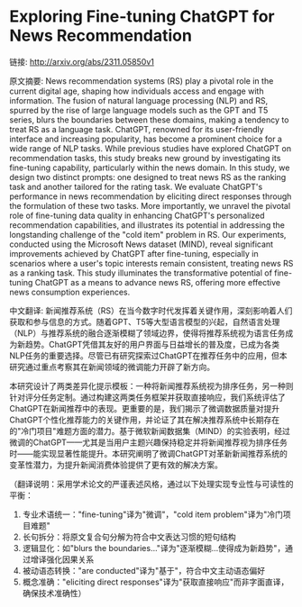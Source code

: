 # Exploring Fine-tuning ChatGPT for News Recommendation

链接: http://arxiv.org/abs/2311.05850v1

原文摘要:
News recommendation systems (RS) play a pivotal role in the current digital
age, shaping how individuals access and engage with information. The fusion of
natural language processing (NLP) and RS, spurred by the rise of large language
models such as the GPT and T5 series, blurs the boundaries between these
domains, making a tendency to treat RS as a language task. ChatGPT, renowned
for its user-friendly interface and increasing popularity, has become a
prominent choice for a wide range of NLP tasks. While previous studies have
explored ChatGPT on recommendation tasks, this study breaks new ground by
investigating its fine-tuning capability, particularly within the news domain.
In this study, we design two distinct prompts: one designed to treat news RS as
the ranking task and another tailored for the rating task. We evaluate
ChatGPT's performance in news recommendation by eliciting direct responses
through the formulation of these two tasks. More importantly, we unravel the
pivotal role of fine-tuning data quality in enhancing ChatGPT's personalized
recommendation capabilities, and illustrates its potential in addressing the
longstanding challenge of the "cold item" problem in RS. Our experiments,
conducted using the Microsoft News dataset (MIND), reveal significant
improvements achieved by ChatGPT after fine-tuning, especially in scenarios
where a user's topic interests remain consistent, treating news RS as a ranking
task. This study illuminates the transformative potential of fine-tuning
ChatGPT as a means to advance news RS, offering more effective news consumption
experiences.

中文翻译:
新闻推荐系统（RS）在当今数字时代发挥着关键作用，深刻影响着人们获取和参与信息的方式。随着GPT、T5等大型语言模型的兴起，自然语言处理（NLP）与推荐系统的融合逐渐模糊了领域边界，使得将推荐系统视为语言任务成为新趋势。ChatGPT凭借其友好的用户界面与日益增长的普及度，已成为各类NLP任务的重要选择。尽管已有研究探索过ChatGPT在推荐任务中的应用，但本研究通过重点考察其在新闻领域的微调能力开辟了新方向。

本研究设计了两类差异化提示模板：一种将新闻推荐系统视为排序任务，另一种则针对评分任务定制。通过构建这两类任务框架并获取直接响应，我们系统评估了ChatGPT在新闻推荐中的表现。更重要的是，我们揭示了微调数据质量对提升ChatGPT个性化推荐能力的关键作用，并论证了其在解决推荐系统中长期存在的"冷门项目"难题方面的潜力。基于微软新闻数据集（MIND）的实验表明，经过微调的ChatGPT——尤其是当用户主题兴趣保持稳定并将新闻推荐视为排序任务时——能实现显著性能提升。本研究阐明了微调ChatGPT对革新新闻推荐系统的变革性潜力，为提升新闻消费体验提供了更有效的解决方案。

（翻译说明：采用学术论文的严谨表述风格，通过以下处理实现专业性与可读性的平衡：
1. 专业术语统一："fine-tuning"译为"微调"，"cold item problem"译为"冷门项目难题"
2. 长句拆分：将原文复合句分解为符合中文表达习惯的短句结构
3. 逻辑显化：如"blurs the boundaries..."译为"逐渐模糊...使得成为新趋势"，通过增译强化因果关系
4. 被动语态转换："are conducted"译为"基于"，符合中文主动语态偏好
5. 概念准确："eliciting direct responses"译为"获取直接响应"而非字面直译，确保技术准确性）
